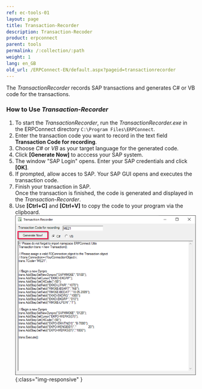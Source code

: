 ```yaml
---
ref: ec-tools-01
layout: page
title: Transaction-Recorder
description: Transaction-Recoder
product: erpconnect
parent: tools
permalink: /:collection/:path
weight: 1
lang: en_GB
old_url: /ERPConnect-EN/default.aspx?pageid=transactionrecorder
---
```


The *TransactionRecorder* records SAP transactions and generates C# or VB code for the transactions.

### How to Use *Transaction-Recorder*
1. To start the *TransactionRecorder*, run the *TransactionRecorder.exe* in the ERPConnect directory `C:\Program Files\ERPConnect`.
2. Enter the transaction code you want to record in the text field **Transaction Code for recording**.
3. Choose *C#* or *VB* as your target language for the generated code.
4. Click **[Generate Now]** to acccess your SAP system. 
5. The window "SAP Login" opens. Enter your SAP credentials and click **[OK]**.
6. If prompted, allow acces to SAP. Your SAP GUI opens and executes the transaction code.
7. Finish your transaction in SAP. <br>
Once the transaction is finished, the code is generated and displayed in the *Transaction-Recorder*. 
8. Use **[Ctrl+C]** and **[Ctrl+V]** to copy the code to your program via the clipboard.<br>
![Tools-001]( ../../assets/images/Tools-001.png){:class="img-responsive" }
